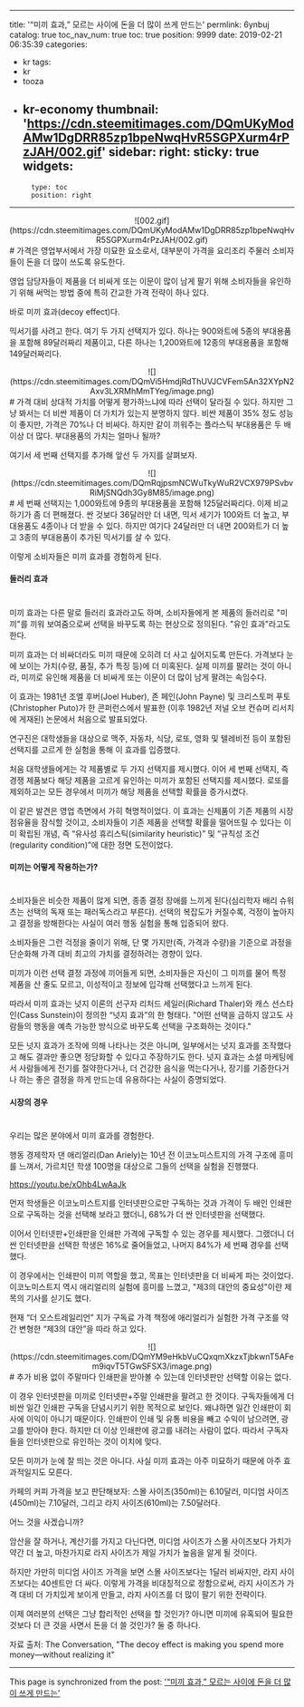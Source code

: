 
---
title: '“미끼 효과,” 모르는 사이에 돈을 더 많이 쓰게 만드는'
permlink: 6ynbuj
catalog: true
toc_nav_num: true
toc: true
position: 9999
date: 2019-02-21 06:35:39
categories:
- kr
tags:
- kr
- tooza
- kr-economy
thumbnail: 'https://cdn.steemitimages.com/DQmUKyModAMw1DgDRR85zp1bpeNwqHvR5SGPXurm4rPzJAH/002.gif'
sidebar:
    right:
        sticky: true
widgets:
    -
        type: toc
        position: right
---


<center>
![002.gif](https://cdn.steemitimages.com/DQmUKyModAMw1DgDRR85zp1bpeNwqHvR5SGPXurm4rPzJAH/002.gif)
</center>
#
가격은 영업부서에서 가장 미묘한 요소로서, 대부분이 가격을 요리조리 주물러 소비자들이 돈을 더 많이 쓰도록 유도한다.

​영업 담당자들이 제품을 더 비싸게 또는 이문이 많이 남게 팔기 위해 소비자들을 유인하기 위해 써먹는 방법 중에 특히 간교한 가격 전략이 하나 있다.

​바로 미끼 효과(decoy effect)다.

 믹서기를 사려고 한다. 여기 두 가지 선택지가 있다. 하나는 900와트에 5종의 부대용품을 포함해 89달러짜리 제품이고, 다른 하나는 1,200와트에 12종의 부대용품을 포함해 149달러짜리다.

<center>
![](https://cdn.steemitimages.com/DQmVi5HmdjRdThUVJCVFem5An32XYpN2Axv3LXRMhMmTYeg/image.png)
</center>
#
가격 대비 상대적 가치를 어떻게 평가하느냐에 따라 선택이 달라질 수 있다. 하지만 그냥 봐서는 더 비싼 제품이 더 가치가 있는지 분명하지 않다. 비싼 제품이 35% 정도 성능이 좋지만, 가격은 70%나 더 비싸다. 하지만 같이 끼워주는 플라스틱 부대용품은 두 배 이상 더 많다. 부대용품의 가치는 얼마나 될까?

여기서 세 번째 선택지를 추가해 앞선 두 가지를 살펴보자.

<center>
![](https://cdn.steemitimages.com/DQmRqjpsmNCWuTkyWuR2VCX979PSvbvRiMjSNQdh3Gy8M85/image.png)
</center>
#
세 번째 선택지는 1,000와트에 9종의 부대용품을 포함해 125달러짜리다. 이제 비교하기가 좀 더 편해졌다. 싼 것보다 36달러만 더 내면, 믹서 세기가 100와트 더 높고, 부대용품도 4종이나 더 받을 수 있다. 하지만 여기다 24달러만 더 내면 200와트가 더 높고 3종의 부대용품이 추가된 믹서기를 살 수 있다. 

​이렇게 소비자들은 미끼 효과를 경험하게 된다. 

#### 들러리 효과
#
미끼 효과는 다른 말로 들러리 효과라고도 하며, 소비자들에게 본 제품의 들러리로 "미끼"를 끼워 보여줌으로써 선택을 바꾸도록 하는 현상으로 정의된다. "유인 효과"라고도 한다. 

​미끼 효과는 더 비싸더라도 미끼 때문에 오히려 더 사고 싶어지도록 만든다. 가격보다 눈에 보이는 가치(수량, 품질, 추가 특징 등)에 더 미혹된다. 실제 미끼를 팔려는 것이 아니라, 미끼로 유인해 제품을 더 비싸게 또는 이문이 더 많이 남게 팔려는 속임수다. 

이 효과는 1981년 조엘 후버(Joel Huber), 존 페인(John Payne) 및 크리스토퍼 푸토(Christopher Puto)가 한 콘퍼런스에서 발표한 (이후 1982년 저널 오브 컨슈머 리서치에 게재된) 논문에서 처음으로 발표되었다.

연구진은 대학생들을 대상으로 맥주, 자동차, 식당, 로또, 영화 및 텔레비전 등이 포함된 선택지를 고르게 한 실험을 통해 이 효과를 입증했다.

처음 대학생들에게는 각 제품별로 두 가지 선택지를 제시했다. 이어 세 번째 선택지, 즉 경쟁 제품보다 해당 제품을 고르게 유인하는 미끼가 포함된 선택지를 제시했다. 로또를 제외하고는 모든 경우에서 미끼가 해당 제품을 선택할 확률을 증가시켰다.

이 같은 발견은 영업 측면에서 가히 혁명적이었다. 이 효과는 신제품이 기존 제품의 시장 점유율을 잠식할 것이고, 소비자들이 기존 제품을 선택할 확률을 떨어뜨릴 수 있다는 이미 확립된 개념, 즉 “유사성 휴리스틱(similarity heuristic)” 및 “규칙성 조건(regularity condition)”에 대한 정면 도전이었다.

#### 미끼는 어떻게 작용하는가?
#
소비자들은 비슷한 제품이 많게 되면, 종종 결정 장애를 느끼게 된다(심리학자 배리 슈워츠는 선택의 독재 또는 패러독스라고 부른다). 선택의 복잡도가 커질수록, 걱정이 높아지고 결정을 방해한다는 사실이 여러 행동 실험을 통해 입증되어 왔다.

​소비자들은 그런 걱정을 줄이기 위해, 단 몇 가지만(즉, 가격과 수량)을 기준으로 과정을 단순화해 가격 대비 최고의 가치를 결정하려는 경향이 있다.

​미끼가 이런 선택 결정 과정에 끼어들게 되면, 소비자들은 자신이 그 미끼를 물어 특정 제품을 산 줄도 모르고, 이성적이고 정보에 입각해 선택했다고 느끼게 된다. 

​따라서 미끼 효과는 넛지 이론의 선구자 리처드 세일러(Richard Thaler)와 캐스 선스타인(Cass Sunstein)이 정의한 “넛지 효과”의 한 형태다. "어떤 선택을 금하지 않고도 사람들의 행동을 예측 가능한 방식으로 바꾸도록 선택을 구조화하는 것이다." 

​모든 넛지 효과가 조작에 의해 나타나는 것은 아니며, 일부에서는 넛지 효과를 조작했다고 해도 결과만 좋으면 정당화할 수 있다고 주장하기도 한다. 넛지 효과는 소셜 마케팅에서 사람들에게 전기를 절약한다거나, 더 건강한 음식을 먹는다거나, 장기를 기증한다거나 하는 좋은 결정을 하게 만드는데 유용하다는 사실이 증명되었다. 

#### ​시장의 경우
#
우리는 많은 분야에서 미끼 효과를 경험한다.

​행동 경제학자 댄 애리얼리(Dan Ariely)는 10년 전 이코노미스트지의 가격 구조에 흥미를 느껴서, 가르치던 학생 100명을 대상으로 그들의 선택을 실험을 진행했다.

https://youtu.be/xOhb4LwAaJk

먼저 학생들은 이코노미스트지를 인터넷판으로만 구독하는 것과 가격이 두 배인 인쇄판으로 구독하는 것을 선택해 보라고 했더니, 68%가 더 싼 인터넷판을 선택했다.

​이어서 인터넷판+인쇄판을 인쇄판 가격에 구독할 수 있는 경우를 제시했다. 그랬더니 더 싼 인터넷판을 선택한 학생은 16%로 줄어들었고, 나머지 84%가 세 번째 경우를 선택했다.

​이 경우에서는 인쇄판이 미끼 역할을 했고, 목표는 인터넷판을 더 비싸게 파는 것이었다. 이코노미스트지 역시 애리얼리의 실험에 흥미를 느꼈고, "제3의 대안의 중요성"이란 제목의 기사를 싣기도 했다.

​현재 “더 오스트레일리언” 지가 구독료 가격 책정에 애리얼리가 실험한 가격 구조를 약간 변형한 “제3의 대안”을 따라 하고 있다. 

<center>
![](https://cdn.steemitimages.com/DQmYM9eHkbVuCQxqmXkzxTjbkwnT5AFem9iqvT5TGwSFSX3/image.png)
</center>
#
추가 비용 없이 주말마다 인쇄판을 받아볼 수 있는데 인터넷판만 선택할 이유는 없다.

​이 경우 인터넷판을 미끼로 인터넷판+주말 인쇄판을 팔려고 한 것이다. 구독자들에게 더 비싼 일간 인쇄판 구독을 단념시키기 위한 목적으로 보인다. 왜냐하면 일간 인쇄판이 회사에 이익이 아니기 때문이다. 인쇄판이 인쇄 및 유통 비용을 빼고 수익이 남으려면, 광고를 받아야 한다. 하지만 더 이상 인쇄판에 광고를 내려는 사람이 없다. 따라서 구독자들을 인터넷판으로 유인하는 것이 이치에 맞다.

​모든 미끼가 눈에 잘 띄는 것은 아니다. 사실 미끼 효과는 아주 미묘하기 때문에 아주 효과적일지도 모른다. 

​카페의 커피 가격을 보고 판단해보자: 스몰 사이즈(350ml)는 6.10달러, 미디엄 사이즈(450ml)는 7.10달러, 그리고 라지 사이즈(610ml)는 7.50달러다.

어느 것을 사겠습니까?

​암산을 잘 하거나, 계산기를 가지고 다닌다면, 미디엄 사이즈가 스몰 사이즈보다 가치가 약간 더 높고, 마찬가지로 라지 사이즈가 제일 가치가 높음을 알게 될 것이다.

​하지만 가만히 미디엄 사이즈 가격을 보면 스몰 사이즈보다는 1달러 비싸지만, 라지 사이즈보다는 40센트만 더 싸다. 이렇게 가격을 비대칭적으로 정함으로써, 라지 사이즈가 가격 대비 더 가치있게 보이게 만들고, 라지 사이즈를 더 많이 팔기 위한 전략이다. 

​이제 여러분의 선택은 그냥 합리적인 선택을 할 것인가? 아니면 미끼에 유혹되어 필요한 것보다 더 큰 것을 사면서 돈을 더 쓸 것인가? 둘 중 하나다.

​자료 출처: The Conversation, "The decoy effect is making you spend more money—without realizing it"

- - -

This page is synchronized from the post: ['“미끼 효과,” 모르는 사이에 돈을 더 많이 쓰게 만드는'](https://steemit.com/@pius.pius/6ynbuj)
